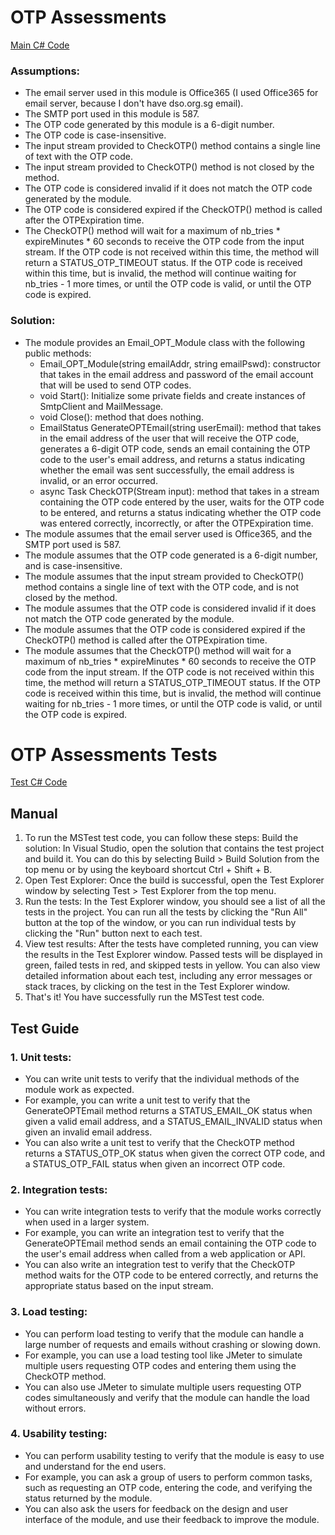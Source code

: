 # OTP Assessments

[Main C# Code](./OTP-Assessment/Prgram.cs)

### Assumptions:

- The email server used in this module is Office365 (I used Office365 for email server, because I don't have dso.org.sg email).
- The SMTP port used in this module is 587.
- The OTP code generated by this module is a 6-digit number.
- The OTP code is case-insensitive.
- The input stream provided to CheckOTP() method contains a single line of text with the OTP code.
- The input stream provided to CheckOTP() method is not closed by the method.
- The OTP code is considered invalid if it does not match the OTP code generated by the module.
- The OTP code is considered expired if the CheckOTP() method is called after the OTPExpiration time.
- The CheckOTP() method will wait for a maximum of nb_tries * expireMinutes * 60 seconds to receive the OTP code from the input stream. If the OTP code is not received within this time, the method will return a STATUS_OTP_TIMEOUT status. If the OTP code is received within this time, but is invalid, the method will continue waiting for nb_tries - 1 more times, or until the OTP code is valid, or until the OTP code is expired.

### Solution:

- The module provides an Email_OPT_Module class with the following public methods:
  * Email_OPT_Module(string emailAddr, string emailPswd): constructor that takes in the email address and password of the email account that will be used to send OTP codes.
  * void Start(): Initialize some private fields and create instances of SmtpClient and MailMessage.
  * void Close(): method that does nothing.
  * EmailStatus GenerateOPTEmail(string userEmail): method that takes in the email address of the user that will receive the OTP code, generates a 6-digit OTP code, sends an email containing the OTP code to the user's email address, and returns a status indicating whether the email was sent successfully, the email address is invalid, or an error occurred.
  * async Task<OTPStatus> CheckOTP(Stream input): method that takes in a stream containing the OTP code entered by the user, waits for the OTP code to be entered, and returns a status indicating whether the OTP code was entered correctly, incorrectly, or after the OTPExpiration time.
- The module assumes that the email server used is Office365, and the SMTP port used is 587.
- The module assumes that the OTP code generated is a 6-digit number, and is case-insensitive.
- The module assumes that the input stream provided to CheckOTP() method contains a single line of text with the OTP code, and is not closed by the method.
- The module assumes that the OTP code is considered invalid if it does not match the OTP code generated by the module.
- The module assumes that the OTP code is considered expired if the CheckOTP() method is called after the OTPExpiration time.
- The module assumes that the CheckOTP() method will wait for a maximum of nb_tries * expireMinutes * 60 seconds to receive the OTP code from the input stream. If the OTP code is not received within this time, the method will return a STATUS_OTP_TIMEOUT status. If the OTP code is received within this time, but is invalid, the method will continue waiting for nb_tries - 1 more times, or until the OTP code is valid, or until the OTP code is expired.

# OTP Assessments Tests
[Test C# Code](./OTP-Assessment.Tests/Prgram.cs)

## Manual
1. To run the MSTest test code, you can follow these steps:
Build the solution: In Visual Studio, open the solution that contains the test project and build it. You can do this by selecting Build > Build Solution from the top menu or by using the keyboard shortcut Ctrl + Shift + B.
2. Open Test Explorer: Once the build is successful, open the Test Explorer window by selecting Test > Test Explorer from the top menu.
3. Run the tests: In the Test Explorer window, you should see a list of all the tests in the project. You can run all the tests by clicking the "Run All" button at the top of the window, or you can run individual tests by clicking the "Run" button next to each test.
4. View test results: After the tests have completed running, you can view the results in the Test Explorer window. Passed tests will be displayed in green, failed tests in red, and skipped tests in yellow. You can also view detailed information about each test, including any error messages or stack traces, by clicking on the test in the Test Explorer window.
5. That's it! You have successfully run the MSTest test code.

## Test Guide

### 1. Unit tests:
- You can write unit tests to verify that the individual methods of the module work as expected.
- For example, you can write a unit test to verify that the GenerateOPTEmail method returns a STATUS_EMAIL_OK status when given a valid email address, and a STATUS_EMAIL_INVALID status when given an invalid email address.
- You can also write a unit test to verify that the CheckOTP method returns a STATUS_OTP_OK status when given the correct OTP code, and a STATUS_OTP_FAIL status when given an incorrect OTP code.
### 2. Integration tests:
- You can write integration tests to verify that the module works correctly when used in a larger system.
- For example, you can write an integration test to verify that the GenerateOPTEmail method sends an email containing the OTP code to the user's email address when called from a web application or API.
- You can also write an integration test to verify that the CheckOTP method waits for the OTP code to be entered correctly, and returns the appropriate status based on the input stream.
### 3. Load testing:
- You can perform load testing to verify that the module can handle a large number of requests and emails without crashing or slowing down.
- For example, you can use a load testing tool like JMeter to simulate multiple users requesting OTP codes and entering them using the CheckOTP method.
- You can also use JMeter to simulate multiple users requesting OTP codes simultaneously and verify that the module can handle the load without errors.
### 4. Usability testing:
- You can perform usability testing to verify that the module is easy to use and understand for the end users.
- For example, you can ask a group of users to perform common tasks, such as requesting an OTP code, entering the code, and verifying the status returned by the module.
- You can also ask the users for feedback on the design and user interface of the module, and use their feedback to improve the module.
